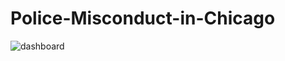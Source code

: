 # Police-Misconduct-in-Chicago

![dashboard](https://github.com/sindhuvsvsk/Police-Misconduct-in-Chicago/assets/83885131/f02b8aca-daa9-484d-9879-c3806f595002)
